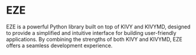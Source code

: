 # EZE
EZE is a powerful Python library built on top of KIVY and KIVYMD, designed to provide a simplified and  intuitive interface for building user-friendly applications. By combining the strengths of both KIVY and  KIVYMD, EZE offers a seamless development experience.
